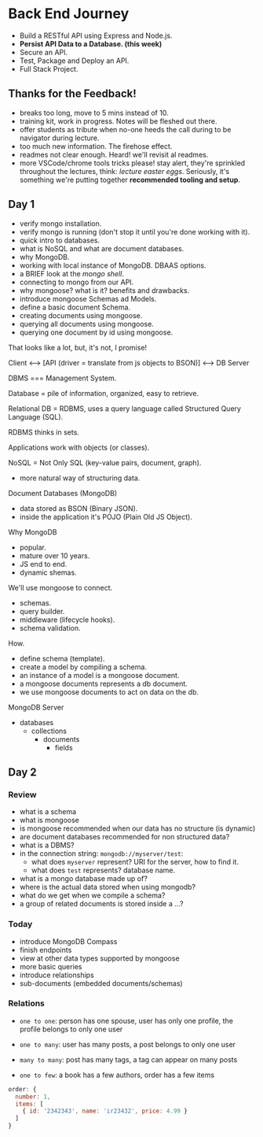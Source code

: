 # Back End Journey

* Build a RESTful API using Express and Node.js.
* **Persist API Data to a Database. (this week)**
* Secure an API.
* Test, Package and Deploy an API.
* Full Stack Project.

## Thanks for the Feedback!

* breaks too long, move to 5 mins instead of 10.
* training kit, work in progress. Notes will be fleshed out there.
* offer students as tribute when no-one heeds the call during to be navigator during lecture.
* too much new information. The firehose effect.
* readmes not clear enough. Heard! we'll revisit al readmes.
* more VSCode/chrome tools tricks please! stay alert, they're sprinkled throughout the lectures, think: _lecture easter eggs_. Seriously, it's something we're putting together **recommended tooling and setup**.

## Day 1

* verify mongo installation.
* verify mongo is running (don't stop it until you're done working with it).
* quick intro to databases.
* what is NoSQL and what are document databases.
* why MongoDB.
* working with local instance of MongoDB. DBAAS options.
* a BRIEF look at the _mongo shell_.
* connecting to mongo from our API.
* why mongoose? what is it? benefits and drawbacks.
* introduce mongoose Schemas ad Models.
* define a basic document Schema.
* creating documents using mongoose.
* querying all documents using mongoose.
* querying one document by id using mongoose.

That looks like a lot, but, it's not, I promise!

Client <--> [API (driver = translate from js objects to BSON)] <--> DB Server

DBMS === Management System.

Database = pile of information, organized, easy to retrieve.

Relational DB = RDBMS, uses a query language called Structured Query Language (SQL).

RDBMS thinks in sets.

Applications work with objects (or classes).

NoSQL = Not Only SQL (key-value pairs, document, graph).

* more natural way of structuring data.

Document Databases (MongoDB)

* data stored as BSON (Binary JSON).
* inside the application it's POJO (Plain Old JS Object).

Why MongoDB

* popular.
* mature over 10 years.
* JS end to end.
* dynamic shemas.

We'll use mongoose to connect.

* schemas.
* query builder.
* middleware (lifecycle hooks).
* schema validation.

How.

* define schema (template).
* create a model by compiling a schema.
* an instance of a model is a mongoose document.
* a mongoose documents represents a db document.
* we use mongoose documents to act on data on the db.

MongoDB Server

* databases
  * collections
    * documents
      * fields

## Day 2

### Review

* what is a schema
* what is mongoose
* is mongoose recommended when our data has no structure (is dynamic)
* are document databases recommended for non structured data?
* what is a DBMS?
* in the connection string: `mongodb://myserver/test`:
  * what does `myserver` represent? URI for the server, how to find it.
  * what does `test` represents? database name.
* what is a mongo database made up of?
* where is the actual data stored when using mongodb?
* what do we get when we compile a schema?
* a group of related documents is stored inside a ...?

### Today

* introduce MongoDB Compass
* finish endpoints
* view at other data types supported by mongoose
* more basic queries
* introduce relationships
* sub-documents (embedded documents/schemas)

### Relations

* `one to one`: person has one spouse, user has only one profile, the profile belongs to only one user
* `one to many`: user has many posts, a post belongs to only one user
* `many to many`: post has many tags, a tag can appear on many posts

* `one to few`: a book has a few authors, order has a few items

```js
order: {
  number: 1,
  items: [
    { id: '2342343', name: 'ir23432', price: 4.99 }
  ]
}
```
